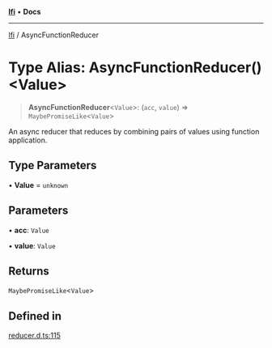 [**lfi**](../readme.md) • **Docs**

---

[lfi](../globals.md) / AsyncFunctionReducer

# Type Alias: AsyncFunctionReducer()\<Value\>

> **AsyncFunctionReducer**\<`Value`\>: (`acc`, `value`) =>
> `MaybePromiseLike`\<`Value`\>

An async reducer that reduces by combining pairs of values using function
application.

## Type Parameters

• **Value** = `unknown`

## Parameters

• **acc**: `Value`

• **value**: `Value`

## Returns

`MaybePromiseLike`\<`Value`\>

## Defined in

[reducer.d.ts:115](https://github.com/TomerAberbach/lfi/blob/dd796c78d3ff68ae7bf4a0272b3cbeca688438e7/src/operations/reducer.d.ts#L115)
